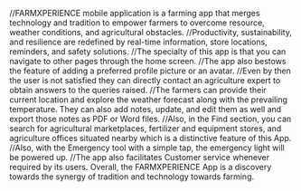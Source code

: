 
//FARMXPERIENCE mobile application is a farming app that merges technology and tradition to empower farmers to overcome resource, weather conditions, and agricultural obstacles.
//Productivity, sustainability, and resilience are redefined by real-time information, store locations, reminders, and safety solutions. 
//The specialty of this app is that you can navigate to other pages through the home screen. 
//The app also bestows the feature of adding a preferred profile picture or an avatar. 
//Even by then the user is not satisfied they can directly contact an agriculture expert to obtain answers to the queries raised. 
//The farmers can provide their current location and explore the weather forecast along with the prevailing temperature. They can also add notes, update, and edit them as well and export those notes as PDF or Word files. 
//Also, in the Find section, you can search for agricultural marketplaces, fertilizer and equipment stores, and agriculture offices situated nearby which is a distinctive feature of this App. 
//Also, with the Emergency tool with a simple tap, the emergency light will be powered up. 
//The app also facilitates Customer service whenever required by its users. Overall, the FARMXPERIENCE App is a discovery towards the synergy of tradition and technology towards farming.
